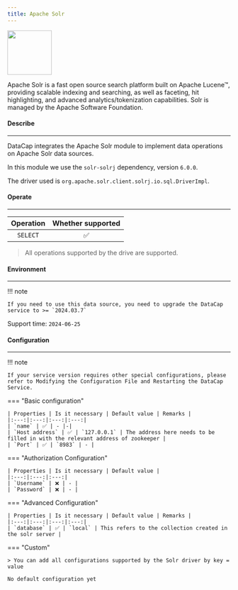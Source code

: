 ```yaml
---
title: Apache Solr
---
```


<img src="/assets/plugin/solr.png" class="connector-logo" style="width: 100px;" />

Apache Solr is a fast open source search platform built on Apache Lucene™, providing scalable indexing and searching, as well as faceting, hit highlighting, and advanced analytics/tokenization capabilities. Solr is managed by the Apache Software Foundation.

#### Describe

---

DataCap integrates the Apache Solr module to implement data operations on Apache Solr data sources.

In this module we use the `solr-solrj` dependency, version `6.0.0`.

The driver used is `org.apache.solr.client.solrj.io.sql.DriverImpl`.

#### Operate

---

| Operation | Whether supported |
|:---------:|:-----------------:|
| `SELECT`  |         ✅         |

> All operations supported by the drive are supported.

#### Environment

---

!!! note

    If you need to use this data source, you need to upgrade the DataCap service to >= `2024.03.7`

Support time: `2024-06-25`

#### Configuration

---

!!! note

    If your service version requires other special configurations, please refer to Modifying the Configuration File and Restarting the DataCap Service.

=== "Basic configuration"

    | Properties | Is it necessary | Default value | Remarks |
    |:---:|:---:|:---:|:---:|
    | `name` | ✅ | - |-|
    | `Host address` | ✅ | `127.0.0.1` | The address here needs to be filled in with the relevant address of zookeeper |
    | `Port` | ✅ | `8983` | - |

=== "Authorization Configuration"

    | Properties | Is it necessary | Default value |
    |:---:|:---:|:---:|
    | `Username` | ❌ | - |
    | `Password` | ❌ | - |

=== "Advanced Configuration"

    | Properties | Is it necessary | Default value | Remarks |
    |:---:|:---:|:---:|:---:|
    | `database` | ✅ | `local` | This refers to the collection created in the solr server |

=== "Custom"

    > You can add all configurations supported by the Solr driver by key = value

    No default configuration yet
    